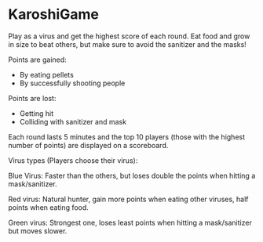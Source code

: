 # KaroshiGame

Play as a virus and get the highest score of each round. Eat food and grow in size to beat others, but make sure to avoid the sanitizer and the masks! 

Points are gained:
- By eating pellets
- By successfully shooting people

Points are lost:
- Getting hit
- Colliding with sanitizer and mask

Each round lasts 5 minutes and the top 10 players (those with the highest number of points) are displayed on a scoreboard. 

Virus types (Players choose their virus):

Blue Virus:  Faster than the others, but loses double the points when hitting a mask/sanitizer.

Red virus: Natural hunter, gain more points when eating other viruses, half points when eating food. 

Green virus: Strongest one, loses least points when hitting a mask/sanitizer but moves slower.


